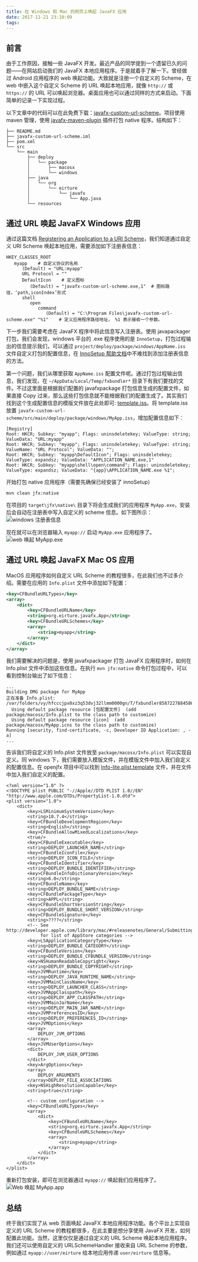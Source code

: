 ```yaml
---
title: 在 Windows 和 Mac 的网页上唤起 JavaFX 应用
date: 2017-11-21 23:10:09
tags:
---
```


## 前言
由于工作原因，接触一些 JavaFX 开发。最近产品的同学提到一个遗留已久的问题——在网站启动我们的 JavaFX 本地应用程序。于是就着手了解一下。曾经做过 Android 应用程序的 web 唤起功能。大致就是注册一个自定义的 Scheme，在 web 中嵌入这个自定义 Scheme 的 URL 唤起本地应用，就像 `http://` 或 `https://` 的 URL 可以唤起浏览器。桌面应用也可以通过同样的方式来启动。下面简单的记录一下实现过程。
<!-- more --> 

以下文章中的代码可以在此免费下载：[javafx-custom-url-scheme](https://github.com/eirture/javafx-custom-url-scheme)。项目使用 maven 管理，使用 [javafx-maven-plugin](https://github.com/javafx-maven-plugin/javafx-maven-plugin) 插件打包 native 程序。结构如下：

```
├── README.md
├── javafx-custom-url-scheme.iml
├── pom.xml
└── src
    └── main
        ├── deploy
        │   └── package
        │       ├── macosx
        │       └── windows
        ├── java
        │   └── org
        │       └── eirture
        │           └── javafx
        │               └── App.java
        └── resources

```

## 通过 URL 唤起 JavaFX Windows 应用
通过这篇文档 [Registering an Application to a URI Scheme](https://msdn.microsoft.com/en-us/library/aa767914(v=vs.85).aspx)，我们知道通过自定义 URI Scheme 唤起本地应用，需要添加如下注册表信息：
```
HKEY_CLASSES_ROOT
   myapp    # 自定义协议的名称
      (Default) = "URL:myapp"
      URL Protocol = ""
      DefaultIcon    # 定义图标
         (Default) = "javafx-custom-url-scheme.exe,1"  # 图标路径，‘path,iconIndex’形式
      shell
         open
            command
               (Default) = "C:\Program Files\javafx-custom-url-scheme.exe" "%1"    # 定义应用程序路径地址， %1 表示接收一个参数。
```
下一步我们需要考虑在 JavaFX 程序中将此信息写入注册表。使用 javapackager 打包，我们会发现，windows 平台的 .exe 程序使用的是 `InnoSetup`，打包过程输出的信息提示我们，可以通过
 `project/deploy/package/windows/AppName.iss` 文件自定义打包的配置信息，在 [InnoSetup 帮助文档](http://www.jrsoftware.org/ishelp/index.php?topic=registrysection)中不难找到添加注册表信息的方法。

第一个问题，我们从哪里获取 `AppName.iss` 配置文件呢。通过打包过程输出信息，我们发现，在 `~/AppData/Local/Temp/fxbundler*` 目录下有我们要找的文件。不过这里面是根据我们配置的 javafxpackage 打包信息生成的配置文件，如果直接 Copy 过来，那么这些打包信息就不能根据我们的配置生成了。其实我们找到这个生成配置信息的模版文件放在此处即可: [template.iss](https://github.com/Debian/openjfx/blob/master/modules/fxpackager/src/main/resources/com/oracle/tools/packager/windows/template.iss)。将 template.iss 放置 `javafx-custom-url-scheme/src/main/deploy/package/windows/MyApp.iss`，增加配置信息如下：
```
[Registry]
Root: HKCR; Subkey: "myapp"; Flags: uninsdeletekey; ValueType: string; ValueData: "URL:myapp"
Root: HKCR; Subkey: "myapp"; Flags: uninsdeletekey; ValueType: string; ValueName: "URL Protocol"; ValueData: "";
Root: HKCR; Subkey: "myapp\DefaultIcon"; Flags: uninsdeletekey; ValueType: expandsz; ValueData: "APPLICATION_NAME.exe,1"
Root: HKCR; Subkey: "myapp\shell\open\command"; Flags: uninsdeletekey; ValueType: expandsz; ValueData: "{app}\APPLICATION_NAME.exe %1";
```

开始打包 native 应用程序（需要先确保已经安装了 innoSetup）
```shell
mvn clean jfx:native
```
在项目的 `target\jfx\native\` 目录下将会生成我们的应用程序 `MyApp.exe`，安装后会自动在注册表中写入自定义的 scheme 信息。如下图所示：
![windows 注册表信息](/images/638418-3704666ac32b3964.png)

现在就可以在浏览器输入 `myapp://` 启动 `MyApp.exe` 应用程序了。
![web 唤起 MyApp.exe](/images/638418-546a30bfc8bbd4a0.png)

## 通过 URL 唤起 JavaFX Mac OS 应用
MacOS 应用程序如何自定义 URL Scheme 的教程很多，在此我们也不过多介绍。需要在应用的 `Info.plist` 文件中添加如下配置：
```xml
<key>CFBundleURLTypes</key>
<array>
    <dict>
        <key>CFBundleURLName</key>
        <string>org.eirture.javafx.App</string>
        <key>CFBundleURLSchemes</key>
        <array>
            <string>myapp</string>
        </array>
    </dict>
</array>
```
我们需要解决的问题是，使用 javafxpackager 打包 JavaFX 应用程序时，如何在 Info.plist 文件中添加这些信息。在执行 `mvn jfx:native` 命令打包过程中，可以看到控制台输出了如下信息：
```
...
Building DMG package for MyApp
正在准备 Info.plist: /var/folders/vy/hfcccjpx0xz3q53dvj32llmm0000gn/T/fxbundler8587227884586677537/macosx/Info.plist
  Using default package resource [包配置文件]  (add package/macosx/Info.plist to the class path to customize)
  Using default package resource [icon]  (add package/macosx/MyApp.icns to the class path to customize)
Running [security, find-certificate, -c, Developer ID Application: , -a]
...
```
告诉我们将自定义的 Info.plist 文件放至 `package/macosx/Info.plist` 可以实现自定义。同 windows 下，我们需要放入模版文件，并在模版文件中加入我们自定义的配置信息。在 openjfx 项目中可以找到 [Info-lite.plist.template](https://github.com/Debian/openjfx/blob/master/modules/fxpackager/src/main/resources/com/oracle/tools/packager/mac/Info-lite.plist.template) 文件，并在文件中加入我们自定义的配置。
```
<?xml version="1.0" ?>
<!DOCTYPE plist PUBLIC "-//Apple//DTD PLIST 1.0//EN" "http://www.apple.com/DTDs/PropertyList-1.0.dtd">
<plist version="1.0">
    <dict>
        <key>LSMinimumSystemVersion</key>
        <string>10.7.4</string>
        <key>CFBundleDevelopmentRegion</key>
        <string>English</string>
        <key>CFBundleAllowMixedLocalizations</key>
        <true/>
        <key>CFBundleExecutable</key>
        <string>DEPLOY_LAUNCHER_NAME</string>
        <key>CFBundleIconFile</key>
        <string>DEPLOY_ICON_FILE</string>
        <key>CFBundleIdentifier</key>
        <string>DEPLOY_BUNDLE_IDENTIFIER</string>
        <key>CFBundleInfoDictionaryVersion</key>
        <string>6.0</string>
        <key>CFBundleName</key>
        <string>DEPLOY_BUNDLE_NAME</string>
        <key>CFBundlePackageType</key>
        <string>APPL</string>
        <key>CFBundleShortVersionString</key>
        <string>DEPLOY_BUNDLE_SHORT_VERSION</string>
        <key>CFBundleSignature</key>
        <string>????</string>
        <!-- See http://developer.apple.com/library/mac/#releasenotes/General/SubmittingToMacAppStore/_index.html
             for list of AppStore categories -->
        <key>LSApplicationCategoryType</key>
        <string>DEPLOY_BUNDLE_CATEGORY</string>
        <key>CFBundleVersion</key>
        <string>DEPLOY_BUNDLE_CFBUNDLE_VERSION</string>
        <key>NSHumanReadableCopyright</key>
        <string>DEPLOY_BUNDLE_COPYRIGHT</string>
        <key>JVMRuntime</key>
        <string>DEPLOY_JAVA_RUNTIME_NAME</string>
        <key>JVMMainClassName</key>
        <string>DEPLOY_LAUNCHER_CLASS</string>
        <key>JVMAppClasspath</key>
        <string>DEPLOY_APP_CLASSPATH</string>
        <key>JVMMainJarName</key>
        <string>DEPLOY_MAIN_JAR_NAME</string>
        <key>JVMPreferencesID</key>
        <string>DEPLOY_PREFERENCES_ID</string>
        <key>JVMOptions</key>
        <array>
            DEPLOY_JVM_OPTIONS
        </array>
        <key>JVMUserOptions</key>
        <dict>
            DEPLOY_JVM_USER_OPTIONS
        </dict>
        <key>ArgOptions</key>
        <array>
            DEPLOY_ARGUMENTS
        </array>DEPLOY_FILE_ASSOCIATIONS
        <key>NSHighResolutionCapable</key>
        <string>true</string>

        <!-- custom configuration -->
        <key>CFBundleURLTypes</key>
        <array>
            <dict>
                <key>CFBundleURLName</key>
                <string>org.eirture.javafx.App</string>
                <key>CFBundleURLSchemes</key>
                <array>
                    <string>myapp</string>
                </array>
            </dict>
        </array>
    </dict>
</plist>

```
重新打包安装，即可在浏览器通过 `myapp://` 唤起我们应用程序了。
![Web 唤起 MyApp.app](/images/638418-396601507ec3e983.png)

## 总结
终于我们实现了从 web 页面唤起 JavaFX 本地应用程序功能。各个平台上实现自定义的 URL Scheme 的教程都很多，在此主要是想分享使用 JavaFX 开发，如何配置此功能。当然，这里仅仅是通过自定义的 URL Scheme 唤起本地应用程序。我们还可以使用自定义的 URLSchemeHandler 接收来自 URL Scheme 的参数，例如通过 `myapp://user/eirture` 给本地应用传递 `user/eirture` 信息等。
